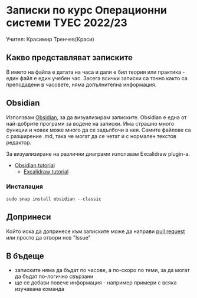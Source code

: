 # Записки по курс Операционни системи ТУЕС 2022/23
Учител: Красимир Тренчев(Краси)


## Какво представляват записките
В името на файла е датата на часа и дали е бил теория или практика - един файл е един учебен час. Засега всички записки са точно както са преподадени в часовете, няма допълнителна информация. 

## Obsidian
Използвам [Obsidian](https://obsidian.md/), за да визуализирам записките. Obsidian е една от най-добрите програми за водене на записки. Има страшно много функции и човек може много да се задълбочи в нея. Самите файлове са с разширение .md, така че могат да се четат и с нормален текстов редактор. 

За визуализиране на различни диаграми използвам Excalidraw plugin-а.

- [Obsidian tutorial]([https://www.youtube.com/watch?v=QgbLb6QCK88&ab_channel=LinkingYourThinking](https://www.youtube.com/watch?v=jAPn6yqrDxQ&ab_channel=JohnMavrick))
    - [Excalidraw tutorial](https://www.youtube.com/watch?v=UxJLLYtgDKE&list=PL6mqgtMZ4NP2jb4K3q2xqlaZowKntGu7k&ab_channel=Zsolt%27sVisualPersonalKnowledgeManagement)
### Инсталация
   ```
   sudo snap install obsidian --classic
   ``` 

## Допринеси
Който иска да допринесе към записките може да направи [pull request](https://www.howtogeek.com/devops/what-are-git-pull-requests-and-how-do-you-use-them/) или просто да отвори нов "Issue"

## В бъдеще
- записките няма да бъдат по часове, а по-скоро по теми, за да могат да бъдат по-логично свързани
- ще се добави повече информация - например примери с всяка изучавана команда
